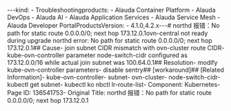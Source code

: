 ---kind:   - Troubleshootingproducts:    - Alauda Container Platform   - Alauda DevOps   - Alauda AI   - Alauda Application Services   - Alauda Service Mesh   - Alauda Developer PortalProductsVersion:   - 4.1.0,4.2.x---<!-- A type of document that involves encountering a fault, diag...it, performing root cause analysis, and providing solutions. --># northd 报错：No path for static route 0.0.0.0/0; next hop 173.12.0.1ovn-central not ready during upgrade northd error: No path for static route 0.0.0.0/0; next hop 173.12.0.1## Cause- join subnet CIDR mismatch with ovn-cluster route CIDR- kube-ovn-controller parameter node-switch-cidr configured as 173.12.0.0/16 while actual join subnet was 100.64.0.1## Resolution- modify kube-ovn-controller parameters- disable sentry## [workaround]## [Related Information]- kube-ovn-controller- subnet- ovn-cluster- node-switch-cidr- kubectl get subnet- kubectl ko nbctl lr-route-list- Component: Kubernetes- Page ID: 136541753- Original Title: northd 报错：No path for static route 0.0.0.0/0; next hop 173.12.0.1